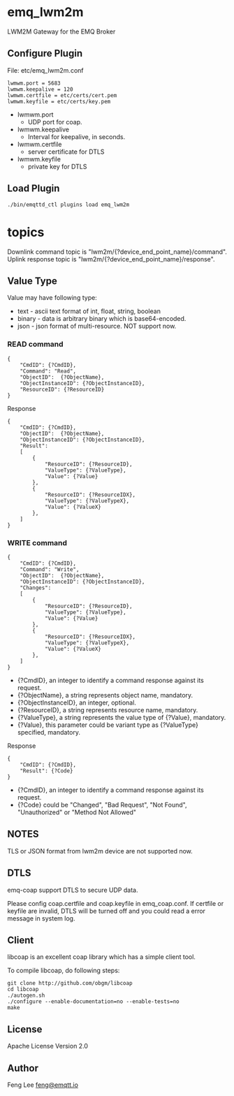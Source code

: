 
emq_lwm2m
=========

LWM2M Gateway for the EMQ Broker

Configure Plugin
----------------

File: etc/emq_lwm2m.conf

```
lwmwm.port = 5683
lwmwm.keepalive = 120
lwmwm.certfile = etc/certs/cert.pem
lwmwm.keyfile = etc/certs/key.pem
```
- lwmwm.port
  + UDP port for coap.
- lwmwm.keepalive
  + Interval for keepalive, in seconds.
- lwmwm.certfile
  + server certificate for DTLS
- lwmwm.keyfile
  + private key for DTLS

Load Plugin
-----------

```
./bin/emqttd_ctl plugins load emq_lwm2m
```


# topics

Downlink command topic is "lwm2m/{?device_end_point_name}/command".
Uplink response topic is "lwm2m/{?device_end_point_name}/response".


## Value Type
Value may have following type:
- text - ascii text format of int, float, string, boolean
- binary - data is arbitrary binary which is base64-encoded.
- json - json format of multi-resource. NOT support now.


### READ command
```
{
    "CmdID": {?CmdID},
    "Command": "Read",
    "ObjectID":  {?ObjectName},
    "ObjectInstanceID": {?ObjectInstanceID},
    "ResourceID": {?ResourceID}
}
```

Response
```
{
    "CmdID": {?CmdID},
    "ObjectID":  {?ObjectName},
    "ObjectInstanceID": {?ObjectInstanceID},
    "Result":
    [
        {
            "ResourceID": {?ResourceID},
            "ValueType": {?ValueType},
            "Value": {?Value}
        },
        {
            "ResourceID": {?ResourceIDX},
            "ValueType": {?ValueTypeX},
            "Value": {?ValueX}
        },
    ]
}
```



### WRITE command
```
{
    "CmdID": {?CmdID},
    "Command": "Write",
    "ObjectID":  {?ObjectName},
    "ObjectInstanceID": {?ObjectInstanceID},
    "Changes":
    [
        {
            "ResourceID": {?ResourceID},
            "ValueType": {?ValueType},
            "Value": {?Value}
        },
        {
            "ResourceID": {?ResourceIDX},
            "ValueType": {?ValueTypeX},
            "Value": {?ValueX}
        },
    ]
}
```
- {?CmdID}, an integer to identify a command response against its request.
- {?ObjectName}, a string represents object name, mandatory.
- {?ObjectInstanceID}, an integer, optional.
- {?ResourceID}, a string represents resource name, mandatory.
- {?ValueType}, a string represents the value type of {?Value}, mandatory.
- {?Value}, this parameter could be variant type as {?ValueType} specified, mandatory.


Response
```
{
    "CmdID": {?CmdID},
    "Result": {?Code}
}
```
- {?CmdID}, an integer to identify a command response against its request.
- {?Code} could be "Changed", "Bad Request", "Not Found", "Unauthorized" or "Method Not Allowed"


## NOTES
TLS or JSON format from lwm2m device are not supported now.


DTLS
-----------
emq-coap support DTLS to secure UDP data.

Please config coap.certfile and coap.keyfile in emq_coap.conf. If certfile or keyfile are invalid, DTLS will be turned off and you could read a error message in system log.

## Client
libcoap is an excellent coap library which has a simple client tool.

To compile libcoap, do following steps:

```
git clone http://github.com/obgm/libcoap
cd libcoap
./autogen.sh
./configure --enable-documentation=no --enable-tests=no
make
```



License
-------

Apache License Version 2.0

Author
------

Feng Lee <feng@emqtt.io>


